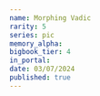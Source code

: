 ```yaml
---
name: Morphing Vadic
rarity: 5
series: pic
memory_alpha:
bigbook_tier: 4
in_portal:
date: 03/07/2024
published: true
---
```



